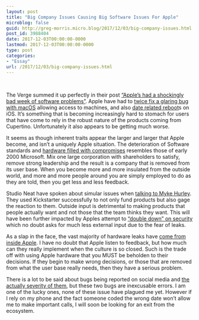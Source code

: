 ```yaml
---
layout: post
title: "Big Company Issues Causing Big Software Issues For Apple"
microblog: false
guid: http://greg-morris.micro.blog/2017/12/03/big-company-issues.html
post_id: 3988404
date: 2017-12-03T00:00:00-0000
lastmod: 2017-12-03T00:00:00-0000
type: post
categories:
- "Essay"
url: /2017/12/03/big-company-issues.html
---
```

<!--kg-card-begin: html--><p><!--kg-card-begin: html--><br />
The Verge summed it up perfectly in their post <a href="https://www.theverge.com/2017/12/2/16727238/apple-macos-ios-software-problems-updates">“Apple’s had a shockingly bad week of software problems”</a>. Apple have had to <a href="https://www.engadget.com/2017/12/01/apple-macos-high-sierra-bug/">twice fix a glaring bug with macOS</a> allowing access to machines, and also <a href="https://9to5mac.com/2017/12/02/apple-releases-ios-11-2/">date related reboot</a>s on iOS. It’s something that is becoming increasingly hard to stomach for users that have come to rely in the robust nature of the products coming from Cupertino. Unfortunately it also appears to be getting much worse.</p>
<p>It seems as though inherent traits appear the larger and larger that Apple become, and isn’t a uniquely Apple situation. The deterioration of Software standards and <a href="/post/2017-10-06-apple-design-failing/">hardware filled with compromises</a> resembles those of early 2000 Microsoft. Mix one large corporation with shareholders to satisfy, remove strong leadership and the result is a company that is removed from its user base. When you become more and more insulated from the outside world, and more and more people around you are simply employed to do as they are told, then you get less and less feedback.</p>
<p>Studio Neat have spoken about simular issues when <a href="https://www.relay.fm/inquisitive/3">talking to Myke Hurley</a>. They used Kickstarter successfully to not only fund products but also gage the reaction to them. Outside input is detrimental to making products that people actually want and not those that the team thinks they want. This will have been further impacted by Apples attempt to <a href="https://www.theverge.com/2012/5/29/3051521/tim-cook-apple-will-double-down-on-secrecy-on-products">“double down” on security</a> which no doubt asks for much less external input due to the fear of leaks.</p>
<p>As a slap in the face, the vast majority of hardware leaks have <a href="https://www.byodpodcast.com/episodes/episode-29-democratisation-of-firmware-spelunking-with-special-guest-guilherme-rambo/25/11/2017">come from inside Apple</a>. I have no doubt that Apple listen to feedback, but how much can they really implement when the culture is so closed. Such is the trade off with using Apple hardware that you MUST be beholden to their decisions. If they begin to make wrong decisions, or those that are removed from what the user base really needs, then they have a serious problem.</p>
<p>There is a lot to be said about bugs being reported on social media and <a href="/post/2017-11-19-bugs-vs-noise/">the actually severity of them</a>, but these two bugs are inexcusable errors. I am one of the lucky ones, none of these issue have plagued me yet. However if I rely on my phone and the fact someone coded the wrong date won’t allow me to make important calls, I will soon be looking for an exit from the ecosystem.<br />
<!--kg-card-end: html--></p>
<!--kg-card-end: html-->
